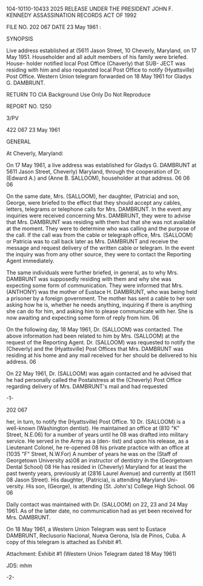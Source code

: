 104-10110-10433
2025 RELEASE UNDER THE PRESIDENT JOHN F. KENNEDY ASSASSINATION RECORDS ACT OF 1992

FILE NO. 202 067 DATE 23 May 1961
:

SYNOPSIS

Live address established at (5611 Jason Street, 10
Cheverly, Maryland, on 17 May 1951. Householder and
all adult members of his family were briefed. House-
holder notified local Post Office (Chaverly) that SUB-
JECT was residing with him and also requested local
Post Office to notify (Hyattsville) Post Office. Western
Union telegram forwarded on 18 May 1961 for Gladys G.
DAMBRUNT.

RETURN TO CIA
Background Use Only
Do Not Reproduce

REPORT NO. 1250

3/PV

422 067 23 May 1961

GENERAL

At Cheverly, Maryland:

On 17 May 1961, a live address was established for Gladys
G. DAMBRUNT at 5611 Jason Street, Cheverly) Maryland, through the
cooperation of Dr. (Edward A.) and (Anne B. SALLOOM), householder at
that address.
06 06 06

On the same date, Mrs. (SALLOOM), her daughter, (Patricia) and
son, George, were briefed to the effect that they should accept
any cables, letters, telegrams or telephone calls for Mrs. DAMBRUNT.
In the event any inquiries were received concerning Mrs. DAMBRUNT,
they were to advise that Mrs. DAMBRUNT was residing with them but
that she was not available at the moment. They were to determine
who was calling and the purpose of the call. If the call was from
the cable or telegraph office, Mrs. (SALLOOM) or Patricia was to call
back later as Mrs. DAMBRUNT and receive the message and request
delivery of the written cable or telegram. In the event the inquiry
was from any other source, they were to contact the Reporting Agent
immediately.

The same individuals were further briefed, in general, as to
why Mrs. DAMBRUNT was supposedly residing with them and why she was
expecting some form of communication. They were informed that Mrs.
(ANTHONY) was the mother of Eustace H. DAMBRUNT, who was being held
a prisoner by a foreign government. The mother has sent a cable
to her son asking how he is, whether he needs anything, inquiring
if there is anything she can do for him, and asking him to please
communicate with her. She is now awaiting and expecting some form
of reply from him.
06

On the following day, 18 May 1961, Dr. (SALLOOM) was contacted.
The above information had been related to him by Mrs. (SALLOOM) at
the request of the Reporting Agent. Dr. (SALLOOM) was requested to
notify the (Cheverly) and the (Hyattsville) Post Offices that Mrs.
DAMBRUNT was residing at his home and any mail received for her
should be delivered to his address.
06

On 22 May 1961, Dr. (SALLOOM) was again contacted and he advised
that he had personally called the Postalstress at the (Cheverly) Post
Office regarding delivery of Mrs. DAMBRUNT's mail and had requested

-1-

202 067

her, in turn, to notify the (Hyattsville) Post Office.
10
Dr. (SALLOOM) is a well-known (Washington dentist). He maintained
an office at (810 "K" Street, N.E.06) for a number of years until he 08
was drafted into military service. He served in the Army as a (den-
tist) and upon his release, as a Lieutenant Colonel, he re-opened
08 his private practice with an office at (1035 "F" Street, N.W.For)
A number of years he was on the (Staff of Georgetown University as)08
an instructor of dentistry in the (Georgetown Dental School) 08 He
has resided in (Cheverly) Maryland for at least the past twenty
years, previously at (2816 Laurel Avenue) and currently at (5611 08
Jason Street). His daughter, (Patricia), is attending Maryland Uni-
versity. His son, (George), is attending (St. John's) College High
School.
06 06

Daily contact was maintained with Dr. (SALLOOM) on 22, 23 and
24 May 1961. As of the latter date, no communication had as yet
been received for Mrs. DAMBRUNT.

On 18 May 1961, a Western Union Telegram was sent to Eustace
DAMBRUNT, Reclusorio Nacional, Nueva Gerona, Isla de Pinos, Cuba.
A copy of this telegram is attached as Exhibit #1.

Attachment:
Exhibit #1 (Western Union Telegram dated 18 May 1961)

JDS: mhm

-2-
